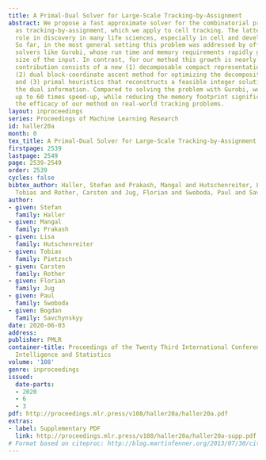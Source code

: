 ```yaml
---
title: A Primal-Dual Solver for Large-Scale Tracking-by-Assignment
abstract: We propose a fast approximate solver for the combinatorial problem known
  as tracking-by-assignment, which we apply to cell tracking. The latter plays a key
  role in discovery in many life sciences, especially in cell and developmental biology.
  So far, in the most general setting this problem was addressed by off-the-shelf
  solvers like Gurobi, whose run time and memory requirements rapidly grow with the
  size of the input. In contrast, for our method this growth is nearly linear. Our
  contribution consists of a new (1) decomposable compact representation of the problem;
  (2) dual block-coordinate ascent method for optimizing the decomposition-based dual;
  and (3) primal heuristics that reconstructs a feasible integer solution based on
  the dual information. Compared to solving the problem with Gurobi, we observe an
  up to 60 times speed-up, while reducing the memory footprint significantly. We demonstrate
  the efficacy of our method on real-world tracking problems.
layout: inproceedings
series: Proceedings of Machine Learning Research
id: haller20a
month: 0
tex_title: A Primal-Dual Solver for Large-Scale Tracking-by-Assignment
firstpage: 2539
lastpage: 2549
page: 2539-2549
order: 2539
cycles: false
bibtex_author: Haller, Stefan and Prakash, Mangal and Hutschenreiter, Lisa and Pietzsch,
  Tobias and Rother, Carsten and Jug, Florian and Swoboda, Paul and Savchynskyy, Bogdan
author:
- given: Stefan
  family: Haller
- given: Mangal
  family: Prakash
- given: Lisa
  family: Hutschenreiter
- given: Tobias
  family: Pietzsch
- given: Carsten
  family: Rother
- given: Florian
  family: Jug
- given: Paul
  family: Swoboda
- given: Bogdan
  family: Savchynskyy
date: 2020-06-03
address: 
publisher: PMLR
container-title: Proceedings of the Twenty Third International Conference on Artificial
  Intelligence and Statistics
volume: '108'
genre: inproceedings
issued:
  date-parts:
  - 2020
  - 6
  - 3
pdf: http://proceedings.mlr.press/v108/haller20a/haller20a.pdf
extras:
- label: Supplementary PDF
  link: http://proceedings.mlr.press/v108/haller20a/haller20a-supp.pdf
# Format based on citeproc: http://blog.martinfenner.org/2013/07/30/citeproc-yaml-for-bibliographies/
---
```

